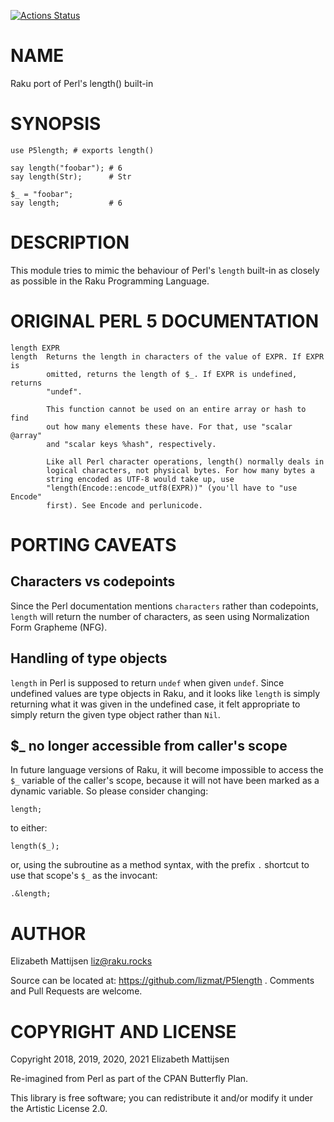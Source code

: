 [![Actions Status](https://github.com/lizmat/P5length/workflows/test/badge.svg)](https://github.com/lizmat/P5length/actions)

NAME
====

Raku port of Perl's length() built-in

SYNOPSIS
========

    use P5length; # exports length()

    say length("foobar"); # 6
    say length(Str);      # Str

    $_ = "foobar";
    say length;           # 6

DESCRIPTION
===========

This module tries to mimic the behaviour of Perl's `length` built-in as closely as possible in the Raku Programming Language.

ORIGINAL PERL 5 DOCUMENTATION
=============================

    length EXPR
    length  Returns the length in characters of the value of EXPR. If EXPR is
            omitted, returns the length of $_. If EXPR is undefined, returns
            "undef".

            This function cannot be used on an entire array or hash to find
            out how many elements these have. For that, use "scalar @array"
            and "scalar keys %hash", respectively.

            Like all Perl character operations, length() normally deals in
            logical characters, not physical bytes. For how many bytes a
            string encoded as UTF-8 would take up, use
            "length(Encode::encode_utf8(EXPR))" (you'll have to "use Encode"
            first). See Encode and perlunicode.

PORTING CAVEATS
===============

Characters vs codepoints
------------------------

Since the Perl documentation mentions `characters` rather than codepoints, `length` will return the number of characters, as seen using Normalization Form Grapheme (NFG).

Handling of type objects
------------------------

`length` in Perl is supposed to return `undef` when given `undef`. Since undefined values are type objects in Raku, and it looks like `length` is simply returning what it was given in the undefined case, it felt appropriate to simply return the given type object rather than `Nil`.

$_ no longer accessible from caller's scope
-------------------------------------------

In future language versions of Raku, it will become impossible to access the `$_` variable of the caller's scope, because it will not have been marked as a dynamic variable. So please consider changing:

    length;

to either:

    length($_);

or, using the subroutine as a method syntax, with the prefix `.` shortcut to use that scope's `$_` as the invocant:

    .&length;

AUTHOR
======

Elizabeth Mattijsen <liz@raku.rocks>

Source can be located at: https://github.com/lizmat/P5length . Comments and Pull Requests are welcome.

COPYRIGHT AND LICENSE
=====================

Copyright 2018, 2019, 2020, 2021 Elizabeth Mattijsen

Re-imagined from Perl as part of the CPAN Butterfly Plan.

This library is free software; you can redistribute it and/or modify it under the Artistic License 2.0.


